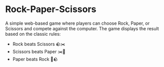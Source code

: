 # Rock-Paper-Scissors


A simple web-based game where players can choose Rock, Paper, or Scissors and compete against the computer. 
The game displays the result based on the classic rules:
- Rock beats Scissors 🪨✂️
- Scissors beats Paper ✂️📄
- Paper beats Rock 📄🪨
